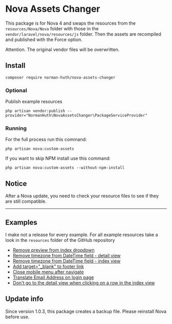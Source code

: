 # Nova Assets Changer
This package is for Nova 4 and swaps the resources from the `resources/Nova/Nova` folder with those in the `vendor/laravel/nova/resources/js` folder. 
Then the assets are recompiled and published with the Force option.

Attention. The original vendor files will be overwritten.

## Install
```
composer require norman-huth/nova-assets-changer
```

### Optional
Publish example resources
```
php artisan vendor:publish --provider="NormanHuth\NovaAssetsChanger\PackageServiceProvider"
```

### Running
For the full process run this command:
```
php artisan nova:custom-assets
```

If you want to skip NPM install use this command:
```
php artisan nova:custom-assets --without-npm-install
```

## Notice
After a Nova update, you need to check your resource files to see if they are still compatible.

___
## Examples
I make not a release for every example. For all example resources take a look in the `resources` folder of the GitHub repository

* [Remove preview from index dropdown](resources/Nova/js/components/Dropdowns/InlineActionDropdown.vue)
* [Remove timezone from DateTime field - detail view](resources/Nova/js/fields/Detail/DateTimeField.vue)
* [Remove timezone from DateTime field - index view](resources/Nova/js/fields/Index/DateTimeField.vue)
* [Add target="_blank" to footer link](resources/Nova/js/layouts/Footer.vue)
* [Close mobile menu after navigate](resources/Nova/js/layouts/MainHeader.vue)
* [Translate Email Address on login page](resources/Nova/js/pages/Login.vue)
* [Don't go to the detail view when clicking on a row in the index view](resources/Nova/js/components/ResourceTableRow.vue)

## Update info
Since version 1.0.3, this package creates a backup file. Please reinstall Nova before use.
